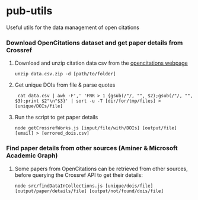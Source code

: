 # pub-utils
Useful utils for the data management of open citations

### Download OpenCitations dataset and get paper details from Crossref
1. Download and unzip citation data csv from the [opencitations webpage](http://opencitations.net/download)

    ```
    unzip data.csv.zip -d [path/to/folder]
    ```
2. Get unique DOIs from file & parse quotes

    ```
     cat data.csv | awk -F',' 'FNR > 1 {gsub(/"/, "", $2);gsub(/"/, "", $3);print $2"\n"$3}' | sort -u -T [dir/for/tmp/files] > [unique/DOIs/file]
    ```
 3. Run the script to get paper details
    ```
    node getCrossrefWorks.js [input/file/with/DOIs] [output/file] [email] > [errored_dois.csv]
    ```

### Find paper details from other sources (Aminer & Microsoft Academic Graph)
1. Some papers from OpenCitations can be retrieved from other sources, before querying the Crossref API to get their details:
    ```
    node src/findDataInCollections.js [unique/dois/file] [output/paper/details/file] [output/not/found/dois/file]
    ```
